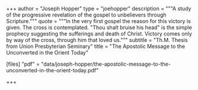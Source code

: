 +++
author = "Joseph Hopper"
type = "joehopper"
description = """A study of the progressive revelation of the gospel to unbelievers through Scripture."""
quote = """In the very first gospel the reason for this victory is given. The cross is contemplated. "Thou shalt bruise his head" is the simple prophecy suggesting the sufferings and death of Christ. Victory comes only by way of the cross, through him that loved us."""
subtitle = "Th.M. Thesis from Union Presbyterian Seminary"
title = "The Apostolic Message to the Unconverted in the Orient Today"

[files]
"pdf" = "data/joseph-hopper/the-apostolic-message-to-the-unconverted-in-the-orient-today.pdf"

+++